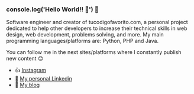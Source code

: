 ### console.log('Hello World!! 👋') 👋

Software engineer and creator of tucodigofavorito.com, a personal project dedicated to help other developers to increase their technical skills in web design, web development, problems solving, and more. My main programming languages/platforms are: Python, PHP and Java.


You can follow me in the next sites/platforms where I constantly publish new content 😊

- 👍 [Instagram](https://www.instagram.com/alexsancheezz/)
- 💼 [My personal Linkedin](https://www.linkedin.com/in/alexander-sanchez-423260184/)
- 📝 [My blog](https://tucodigofavorito.com)
